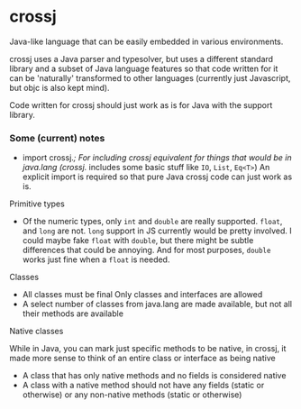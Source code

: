 # crossj

Java-like language that can be easily embedded in various environments.

crossj uses a Java parser and typesolver, but uses a different standard library
and a subset of Java language features so that code written for it can be 'naturally'
transformed to other languages (currently just Javascript, but objc is also kept mind).

Code written for crossj should just work as is for Java with the support library.

### Some (current) notes

* import crossj.*;
    For including crossj equivalent for things that would be in java.lang
    (crossj.* includes some basic stuff like `IO`, `List`, `Eq<T>`)
    An explicit import is required so that pure Java crossj code can just
    work as is.

Primitive types

* Of the numeric types, only `int` and `double` are really supported.
    `float`, and `long` are not.
    `long` support in JS currently would be pretty involved.
    I could maybe fake `float` with `double`, but there might be subtle
    differences that could be annoying. And for most purposes, `double`
    works just fine when a `float` is needed.

Classes

* All classes must be final
    Only classes and interfaces are allowed
* A select number of classes from java.lang are made available,
    but not all their methods are available

Native classes

While in Java, you can mark just specific methods to be native,
in crossj, it made more sense to think of an entire class or interface
as being native

* A class that has only native methods and no fields is considered native
* A class with a native method should not have any fields (static or otherwise)
    or any non-native methods (static or otherwise)
